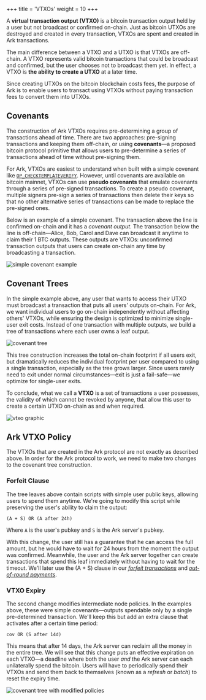 +++
title = 'VTXOs'
weight = 10
+++


A **virtual transaction output (VTXO)** is a bitcoin transaction output held by a user but not broadcast or confirmed on-chain. Just as bitcoin UTXOs are destroyed and created in every transaction, VTXOs are spent and created in Ark transactions.

The main difference between a VTXO and a UTXO is that VTXOs are off-chain. A VTXO represents valid bitcoin transactions that could be broadcast and confirmed, but the user chooses not to broadcast them yet. In effect, a VTXO is **the ability to create a UTXO** at a later time.

Since creating UTXOs on the bitcoin blockchain costs fees, the purpose of Ark is to enable users to transact using VTXOs without paying transaction fees to convert them into UTXOs.


## Covenants

The construction of Ark VTXOs requires pre-determining a group of transactions ahead of time. There are two approaches: pre-signing transactions and keeping them off-chain, or using **covenants**—a proposed bitcoin protocol primitive that allows users to pre-determine a series of transactions ahead of time without pre-signing them.

For Ark, VTXOs are easiest to understand when built with a simple covenant like [`OP_CHECKTEMPLATEVERIFY`](https://covenants.info/proposals/ctv/). However, until covenants are available on bitcoin mainnet, VTXOs can use **pseudo covenants** that emulate covenants through a series of pre-signed transactions. To create a pseudo covenant, multiple signers pre-sign a series of transactions then delete their keys so that no other alternative series of transactions can be made to replace the pre-signed ones.

Below is an example of a simple covenant. The transaction above the line is confirmed on-chain and it has a *covenant output*. The transaction below the line is off-chain—Alice, Bob, Carol and Dave can broadcast it anytime to claim their 1 BTC outputs. These outputs are VTXOs: unconfirmed transaction outputs that users can create on-chain any time by broadcasting a transaction.

![simple covenant example](/diagrams/simple-covenant.png)


## Covenant Trees

In the simple example above, any user that wants to access their UTXO must broadcast a transaction that puts all users' outputs on-chain. For Ark, we want individual users to go on-chain independently without affecting others' VTXOs, while ensuring the design is optimized to minimize single-user exit costs. Instead of one transaction with multiple outputs, we build a tree of transactions where each user owns a leaf output.

![covenant tree](/diagrams/covenant-tree.png)

This tree construction increases the total on-chain footprint if all users exit, but dramatically reduces the individual footprint per user compared to using a single transaction, especially as the tree grows larger. Since users rarely need to exit under normal circumstances—exit is just a fail-safe—we optimize for single-user exits.

To conclude, what we call a **VTXO** is a set of transactions a user possesses, the validity of which cannot be revoked by anyone, that allow this user to create a certain UTXO on-chain as and when required.

![vtxo graphic](/diagrams/vtxo.png)


## Ark VTXO Policy

The VTXOs that are created in the Ark protocol are not exactly as described above. In order for the Ark protocol to work, we need to make two changes to the covenant tree construction.


### Forfeit Clause

The tree leaves above contain scripts with simple user public keys, allowing users to spend them anytime. We're going to modify this script while preserving the user's ability to claim the output:

```
(A + S) OR (A after 24h)
```

Where `A` is the user's pubkey and `S` is the Ark server's pubkey.

With this change, the user still has a guarantee that he can access the full amount, but he would have to wait for 24 hours from the moment the output was confirmed. Meanwhile, the user and the Ark server together can create transactions that spend this leaf immediately without having to wait for the timeout. We'll later use the (A + S) clause in our [*forfeit transactions*](/intro/connectors#forfeit-transactions) and [*out-of-round payments*](/intro/oor).


### VTXO Expiry

The second change modifies intermediate node policies. In the examples above, these were simple covenants—outputs spendable only by a single pre-determined transaction. We'll keep this but add an extra clause that activates after a certain time period:

```
cov OR (S after 14d)
```

This means that after 14 days, the Ark server can reclaim all the money in the entire tree. We will see that this change puts an effective expiration on each VTXO—a deadline where both the user *and* the Ark server can each unilaterally spend the bitcoin. Users will have to periodically spend their VTXOs and send them back to themselves (known as a *refresh* or *batch*) to reset the expiry time.

![covenant tree with modified policies](/diagrams/covenant-tree-policies.png)
